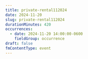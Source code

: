 ```yaml
---
title: private-rental112024
date: 2024-11-20
slug: private-rental112024
durationMinutes: 420
occurrences:
  - date: 2024-11-20 14:00:00-0600
    fieldGroup: occurrence
draft: false
fmContentType: event
---
```

